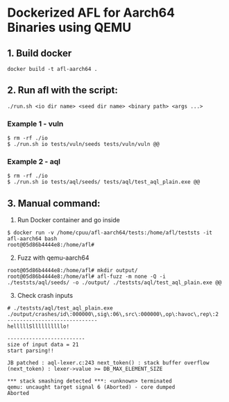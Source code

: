 # Dockerized AFL for Aarch64 Binaries using QEMU

## 1. Build docker
   ```
   docker build -t afl-aarch64 .
   ```

## 2. Run afl with the script:
   ```
   ./run.sh <io dir name> <seed dir name> <binary path> <args ...>
   ```

### Example 1 - vuln

```
$ rm -rf ./io
$ ./run.sh io tests/vuln/seeds tests/vuln/vuln @@
```

### Example 2 - aql
```
$ rm -rf ./io
$ ./run.sh io tests/aql/seeds/ tests/aql/test_aql_plain.exe @@
```

## 3. Manual command:

1) Run Docker container and go inside
```
$ docker run -v /home/cpuu/afl-aarch64/tests:/home/afl/teststs -it afl-aarch64 bash
root@05d86b4444e8:/home/afl#
```
2) Fuzz with qemu-aarch64
```
root@05d86b4444e8:/home/afl# mkdir output/
root@05d86b4444e8:/home/afl# afl-fuzz -m none -Q -i ./teststs/aql/seeds/ -o ./output/ ./teststs/aql/test_aql_plain.exe @@
```
3) Check crash inputs
```
# ./teststs/aql/test_aql_plain.exe ./output/crashes/id\:000000\,sig\:06\,src\:000000\,op\:havoc\,rep\:2 
-----------------------------
helllllSllllllllllo!

-------------------------
size of input data = 21
start parsing!!

JB patched : aql-lexer.c:243 next_token() : stack buffer overflow (next_token) : lexer->value >= DB_MAX_ELEMENT_SIZE 

*** stack smashing detected ***: <unknown> terminated
qemu: uncaught target signal 6 (Aborted) - core dumped
Aborted
```
